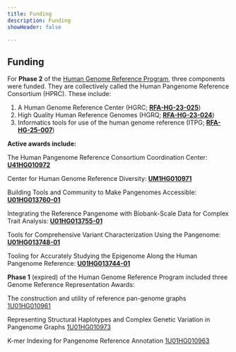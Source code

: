 ```yaml
---
title: Funding
description: Funding
showHeader: false

---
```


## Funding

For **Phase 2** of the [Human Genome Reference Program](https://www.genome.gov/Funded-Programs-Projects/Human-Genome-Reference-Program), three components were funded. They are collectively called the Human Pangenome Reference Consortium (HPRC).  These include:

1. A Human Genome Reference Center (HGRC; [**RFA-HG-23-025**](https://grants.nih.gov/grants/guide/rfa-files/RFA-HG-23-025.html))  
2. High Quality Human Reference Genomes (HGRQ; [**RFA-HG-23-024**](https://grants.nih.gov/grants/guide/rfa-files/RFA-HG-23-024.html))  
3. Informatics tools for use of the human genome reference (ITPG; [**RFA-HG-25-007**](https://grants.nih.gov/grants/guide/rfa-files/RFA-HG-25-007.html))

**Active awards include:**

The Human Pangenome Reference Consortium Coordination Center: [**U41HG010972**](https://reporter.nih.gov/search/UkVuZKBwu0mvAXWVo4R-JQ/project-details/10907973)

Center for Human Genome Reference Diversity: [**UM1HG010971**](https://reporter.nih.gov/search/cugV7XQaDEyodTw7Ge62ig/project-details/10908090)

Building Tools and Community to Make Pangenomes Accessible: [**U01HG013760-01**](https://reporter.nih.gov/search/uiO5anpTS0Cl7jFJopKetQ/project-details/10978097)

Integrating the Reference Pangenome with Biobank-Scale Data for Complex Trait Analysis: [**U01HG013755-01**](https://reporter.nih.gov/search/JhN1Nj6oZEGWvA-cLzSFug/project-details/10977573)

Tools for Comprehensive Variant Characterization Using the Pangenome: [**U01HG013748-01**](https://reporter.nih.gov/search/n5tqw8c_0Ueqk5SMVueslw/project-details/10976565)

Tooling for Accurately Studying the Epigenome Along the Human Pangenome Reference: [**U01HG013744-01**](https://reporter.nih.gov/search/-b_RoCPZZE2Y3VPOa26e3w/project-details/10976065) <br>

**Phase 1** (expired) of the Human Genome Reference Program included three Genome Reference Representation Awards:

The construction and utility of reference pan-genome graphs [1U01HG010961](https://reporter.nih.gov/search/5roK6KHDwkqyenKilhf4JA/project-details/9904877)

Representing Structural Haplotypes and Complex Genetic Variation in Pangenome Graphs [1U01HG010973](https://reporter.nih.gov/project-details/9906038)

K-mer Indexing for Pangenome Reference Annotation [1U01HG010963](https://reporter.nih.gov/project-details/9905108)
